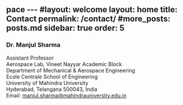 pace ---
#layout: welcome
layout: home
title: Contact
permalink: /contact/
#more_posts: posts.md
sidebar: true
order: 5
---

### Dr. Manjul Sharma
Assistant Professor
<br/>
Aerospace Lab, Vineet Nayyar Academic Block
<br/>
Department of Mechanical \& Aerospace Engineering
<br/>
Ecole Centrale School of Engineering
<br/>
University of Mahindra University
<br/>
Hyderabad, Telangana 500043, India
<br/>
Email: manjul.sharma@mahindrauniversity.edu.in
